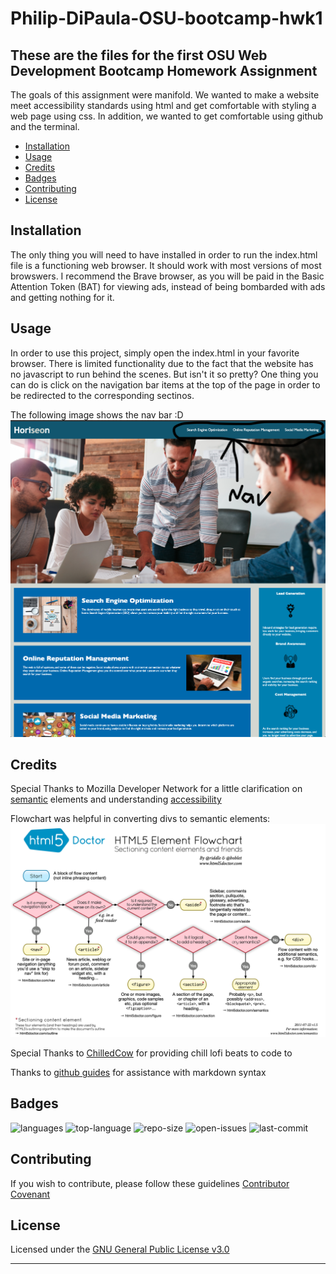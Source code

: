 # Philip-DiPaula-OSU-bootcamp-hwk1

## These are the files for the first OSU Web Development Bootcamp Homework Assignment

The goals of this assignment were manifold. We wanted to make a website meet accessibility standards using html and get comfortable with styling a web page using css. In addition, we wanted to get comfortable using github and the terminal.

* [Installation](#installation)
* [Usage](#usage)
* [Credits](#credits)
* [Badges](#badges)
* [Contributing](#contributing)
* [License](#license)


## Installation

The only thing you will need to have installed in order to run the index.html file is a functioning web browser. It should work with most versions of most browswers. I recommend the Brave browser, as you will be paid in the Basic Attention Token (BAT) for viewing ads, instead of being bombarded with ads and getting nothing for it.

## Usage 

In order to use this project, simply open the index.html in your favorite browser. There is limited functionality due to the fact that the website has no javascript to run behind the scenes. But isn't it so pretty? One thing you can do is click on the navigation bar items at the top of the page in order to be redirected to the corresponding sectinos.

The following image shows the nav bar :D
![this is the nav bar](./assets/images/see-the-nav-bar.png)

## Credits

Special Thanks to Mozilla Developer Network for a little clarification on [semantic](https://developer.mozilla.org/en-US/docs/Glossary/Semantics) elements and understanding [accessibility](https://developer.mozilla.org/en-US/docs/Learn/Tools_and_testing/Cross_browser_testing/Accessibility)


Flowchart was helpful in converting divs to semantic elements:
![Flowchart](./assets/images/semantic-flowchart.png)

Special Thanks to [ChilledCow](https://www.youtube.com/channel/UCSJ4gkVC6NrvII8umztf0Ow) for providing chill lofi beats to code to

Thanks to [github guides](https://guides.github.com/features/mastering-markdown/#syntax) for assistance with markdown syntax

## Badges

![languages](https://img.shields.io/github/languages/count/pjdip/Philip-DiPaula-OSU-bootcamp-hwk1)
![top-language](https://img.shields.io/github/languages/top/pjdip/Philip-DiPaula-OSU-bootcamp-hwk1)
![repo-size](https://img.shields.io/github/repo-size/pjdip/Philip-DiPaula-OSU-bootcamp-hwk1)
![open-issues](https://img.shields.io/github/issues-raw/pjdip/Philip-DiPaula-OSU-bootcamp-hwk1)
![last-commit](https://img.shields.io/github/last-commit/pjdip/Philip-DiPaula-OSU-bootcamp-hwk1)

## Contributing

If you wish to contribute, please follow these guidelines
[Contributor Covenant](https://www.contributor-covenant.org/)

## License

Licensed under the [GNU General Public License v3.0](https://choosealicense.com/licenses/gpl-3.0/)

---
